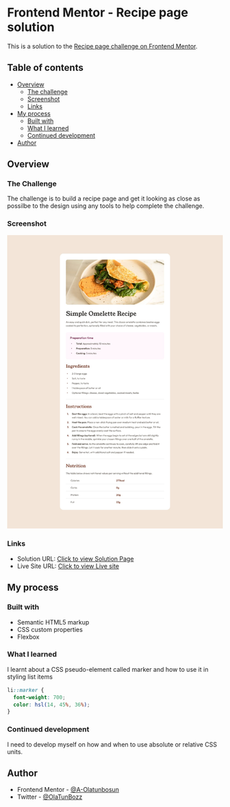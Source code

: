 # Frontend Mentor - Recipe page solution

This is a solution to the [Recipe page challenge on Frontend Mentor](https://www.frontendmentor.io/challenges/recipe-page-KiTsR8QQKm).

## Table of contents

- [Overview](#overview)
  - [The challenge](#the-challenge)
  - [Screenshot](#screenshot)
  - [Links](#links)
- [My process](#my-process)
  - [Built with](#built-with)
  - [What I learned](#what-i-learned)
  - [Continued development](#continued-development)
- [Author](#author)

## Overview

### The Challenge

The challenge is to build a recipe page and get it looking as close as possilbe to the design using any tools to help complete the challenge.

### Screenshot

![](./design/desktop-design.jpg)

### Links

- Solution URL: [Click to view Solution Page](https://www.frontendmentor.io/solutions/responsive-recipepage-using-html-and-css-wkBcVsixP2)
- Live Site URL: [Click to view Live site](https://your-live-site-url.com)

## My process

### Built with

- Semantic HTML5 markup
- CSS custom properties
- Flexbox

### What I learned

I learnt about a CSS pseudo-element called marker and how to use it in styling list items

```css
li::marker {
  font-weight: 700;
  color: hsl(14, 45%, 36%);
}
```

### Continued development

I need to develop myself on how and when to use absolute or relative CSS units.

## Author

- Frontend Mentor - [@A-Olatunbosun](https://www.frontendmentor.io/profile/A-Olatunbosun)
- Twitter - [@OlaTunBozz](https://twitter.com/OlaTunBozz)
